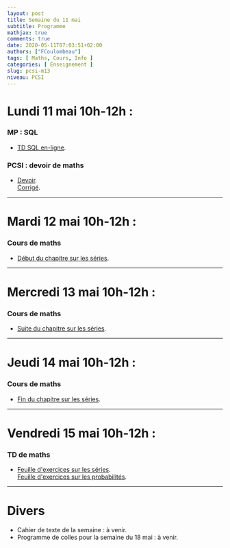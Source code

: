 ```yaml
---
layout: post
title: Semaine du 11 mai
subtitle: Programme
mathjax: true
comments: true
date: 2020-05-11T07:03:51+02:00
authors: ["FCoulombeau"]
tags: [ Maths, Cours, Info ]
categories: [ Enseignement ]
slug: pcsi-m13
niveau: PCSI
---
```


# Lundi 11 mai 10h-12h :
### MP : SQL

- [TD SQL en-ligne](https://fcoulombeau.github.io/cours/MP-SQL.pdf).

### PCSI : devoir de maths

- [Devoir](https://fcoulombeau.github.io/cours/PCSI-Devoir-11052020.pdf).  
  [Corrigé](https://fcoulombeau.github.io/cours/PCSI-DevoirCor-11052020.pdf).  
  
---

# Mardi 12 mai 10h-12h :
### Cours de maths
- [Début du chapitre sur les séries](https://fcoulombeau.github.io/cours/PCSI-Cours-12052020.pdf).

---

# Mercredi 13 mai 10h-12h : 
### Cours de maths

- [Suite du chapitre sur les séries](https://fcoulombeau.github.io/cours/PCSI-Cours-12052020.pdf).

---

# Jeudi 14 mai 10h-12h : 
### Cours de maths

- [Fin du chapitre sur les séries](https://fcoulombeau.github.io/cours/PCSI-Cours-14052020.pdf).

---

# Vendredi 15 mai 10h-12h : 
### TD de maths

- [Feuille d'exercices sur les séries](https://fcoulombeau.github.io/cours/PCSI-Exo-15052020.pdf).  
  [Feuille d'exercices sur les probabilités](https://fcoulombeau.github.io/cours/PCSI-Exo-05052020.pdf).

---

# Divers

- Cahier de texte de la semaine : à venir.
- Programme de colles pour la semaine du 18 mai : à venir.
